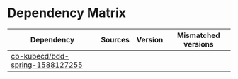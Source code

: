# Dependency Matrix

Dependency | Sources | Version | Mismatched versions
---------- | ------- | ------- | -------------------
[cb-kubecd/bdd-spring-1588127255](https://github.com/cb-kubecd/bdd-spring-1588127255.git) |  | []() | 
